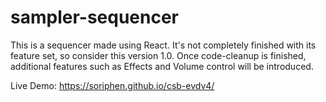 # sampler-sequencer

This is a sequencer made using React. It's not completely finished with its feature set, so consider this version 1.0. Once code-cleanup is finished, additional features such as Effects and Volume control will be introduced.

Live Demo: https://soriphen.github.io/csb-evdv4/
